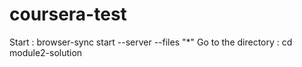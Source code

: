 # coursera-test
Start : browser-sync start --server --files "*"
Go to the directory : cd module2-solution